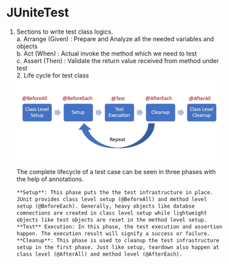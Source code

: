 # JUniteTest

1. Sections to write test class logics.<br>
    a. Arrange (Given) :  Prepare and Analyze all the needed variables and objects<br>
    b. Act (When) : Actual invoke the method which we need to test<br>
    c. Assert (Then) : Validate the return value received from method under test<br>
   2. Life cycle for test class
       ![img.png](img.png)

      The complete lifecycle of a test case can be seen in three phases with the help of annotations.

       **Setup**: This phase puts the the test infrastructure in place. JUnit provides class level setup (@BeforeAll) and method level setup (@BeforeEach). Generally, heavy objects like databse comnections are created in class level setup while lightweight objects like test objects are reset in the method level setup.
       **Test** Execution: In this phase, the test execution and assertion happen. The execution result will signify a success or failure.
       **Cleanup**: This phase is used to cleanup the test infrastructure setup in the first phase. Just like setup, teardown also happen at class level (@AfterAll) and method level (@AfterEach).
